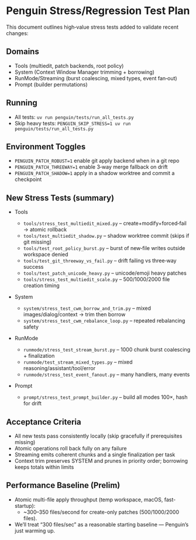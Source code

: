 # Penguin Stress/Regression Test Plan

This document outlines high‑value stress tests added to validate recent changes:

## Domains

- Tools (multiedit, patch backends, root policy)
- System (Context Window Manager trimming + borrowing)
- RunMode/Streaming (burst coalescing, mixed types, event fan‑out)
- Prompt (builder permutations)

## Running

- All tests: `uv run penguin/tests/run_all_tests.py`
- Skip heavy tests: `PENGUIN_SKIP_STRESS=1 uv run penguin/tests/run_all_tests.py`

## Environment Toggles

- `PENGUIN_PATCH_ROBUST=1` enable git apply backend when in a git repo
- `PENGUIN_PATCH_THREEWAY=1` enable 3‑way merge fallback on drift
- `PENGUIN_PATCH_SHADOW=1` apply in a shadow worktree and commit a checkpoint

## New Stress Tests (summary)

- Tools
  - `tools/stress_test_multiedit_mixed.py` – create+modify+forced‑fail → atomic rollback
  - `tools/test_multiedit_shadow.py` – shadow worktree commit (skips if git missing)
  - `tools/test_root_policy_burst.py` – burst of new‑file writes outside workspace denied
  - `tools/test_git_threeway_vs_fail.py` – drift failing vs three‑way success
  - `tools/test_patch_unicode_heavy.py` – unicode/emoji heavy patches
  - `tools/stress_test_multiedit_scale.py` – 500/1000/2000 file creation timing

- System
  - `system/stress_test_cwm_borrow_and_trim.py` – mixed images/dialog/context → trim then borrow
  - `system/stress_test_cwm_rebalance_loop.py` – repeated rebalancing safety

- RunMode
  - `runmode/stress_test_stream_burst.py` – 1000 chunk burst coalescing + finalization
  - `runmode/test_stream_mixed_types.py` – mixed reasoning/assistant/tool/error
  - `runmode/stress_test_event_fanout.py` – many handlers, many events

- Prompt
  - `prompt/stress_test_prompt_builder.py` – build all modes 100×, hash for drift

## Acceptance Criteria

- All new tests pass consistently locally (skip gracefully if prerequisites missing)
- Atomic operations roll back fully on any failure
- Streaming emits coherent chunks and a single finalization per task
- Context trim preserves SYSTEM and prunes in priority order; borrowing keeps totals within limits

## Performance Baseline (Prelim)

- Atomic multi-file apply throughput (temp workspace, macOS, fast-startup):
  - ~300–350 files/second for create-only patches (500/1000/2000 files).
- We’ll treat “300 files/sec” as a reasonable starting baseline — Penguin’s just warming up.
